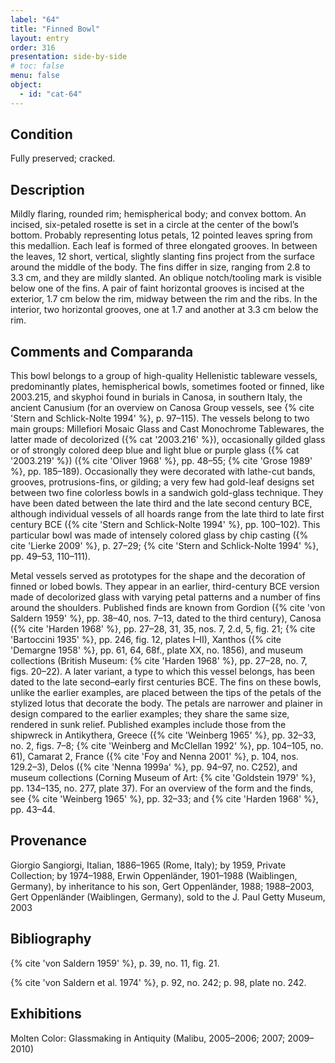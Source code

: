 ```yaml
---
label: "64"
title: "Finned Bowl"
layout: entry
order: 316
presentation: side-by-side
# toc: false
menu: false
object:
  - id: "cat-64"
---
```


## Condition

Fully preserved; cracked.

## Description

Mildly flaring, rounded rim; hemispherical body; and convex bottom. An incised, six-petaled rosette is set in a circle at the center of the bowl’s bottom. Probably representing lotus petals, 12 pointed leaves spring from this medallion. Each leaf is formed of three elongated grooves. In between the leaves, 12 short, vertical, slightly slanting fins project from the surface around the middle of the body. The fins differ in size, ranging from 2.8 to 3.3 cm, and they are mildly slanted. An oblique notch/tooling mark is visible below one of the fins. A pair of faint horizontal grooves is incised at the exterior, 1.7 cm below the rim, midway between the rim and the ribs. In the interior, two horizontal grooves, one at 1.7 and another at 3.3 cm below the rim.

## Comments and Comparanda

This bowl belongs to a group of high-quality Hellenistic tableware vessels, predominantly plates, hemispherical bowls, sometimes footed or finned, like 2003.215, and skyphoi found in burials in Canosa, in southern Italy, the ancient Canusium (for an overview on Canosa Group vessels, see {% cite 'Stern and Schlick-Nolte 1994' %}, p. 97–115). The vessels belong to two main groups: Millefiori Mosaic Glass and Cast Monochrome Tablewares, the latter made of decolorized ({% cat '2003.216' %}), occasionally gilded glass or of strongly colored deep blue and light blue or purple glass ({% cat '2003.219' %}) ({% cite 'Oliver 1968' %}, pp. 48–55; {% cite 'Grose 1989' %}, pp. 185–189). Occasionally they were decorated with lathe-cut bands, grooves, protrusions-fins, or gilding; a very few had gold-leaf designs set between two fine colorless bowls in a sandwich gold-glass technique. They have been dated between the late third and the late second century BCE, although individual vessels of all hoards range from the late third to late first century BCE ({% cite 'Stern and Schlick-Nolte 1994' %}, pp. 100–102). This particular bowl was made of intensely colored glass by chip casting ({% cite 'Lierke 2009' %}, p. 27–29; {% cite 'Stern and Schlick-Nolte 1994' %}, pp. 49–53, 110–111).

Metal vessels served as prototypes for the shape and the decoration of finned or lobed bowls. They appear in an earlier, third-century BCE version made of decolorized glass with varying petal patterns and a number of fins around the shoulders. Published finds are known from Gordion ({% cite 'von Saldern 1959' %}, pp. 38–40, nos. 7–13, dated to the third century), Canosa ({% cite 'Harden 1968' %}, pp. 27–28, 31, 35, nos. 7, 2.d, 5, fig. 21; {% cite 'Bartoccini 1935' %}, pp. 246, fig. 12, plates I–II), Xanthos ({% cite 'Demargne 1958' %}, pp. 61, 64, 68f., plate XX, no. 1856), and museum collections (British Museum: {% cite 'Harden 1968' %}, pp. 27–28, no. 7, figs. 20–22). A later variant, a type to which this vessel belongs, has been dated to the late second–early first centuries BCE. The fins on these bowls, unlike the earlier examples, are placed between the tips of the petals of the stylized lotus that decorate the body. The petals are narrower and plainer in design compared to the earlier examples; they share the same size, rendered in sunk relief. Published examples include those from the shipwreck in Antikythera, Greece ({% cite 'Weinberg 1965' %}, pp. 32–33, no. 2, figs. 7–8; {% cite 'Weinberg and McClellan 1992' %}, pp. 104–105, no. 61), Camarat 2, France ({% cite 'Foy and Nenna 2001' %}, p. 104, nos. 129.2–3), Delos ({% cite 'Nenna 1999a' %}, pp. 94–97, no. C252), and museum collections (Corning Museum of Art: {% cite 'Goldstein 1979' %}, pp. 134–135, no. 277, plate 37). For an overview of the form and the finds, see {% cite 'Weinberg 1965' %}, pp. 32–33; and {% cite 'Harden 1968' %}, pp. 43–44.

## Provenance

Giorgio Sangiorgi, Italian, 1886–1965 (Rome, Italy); by 1959, Private Collection; by 1974–1988, Erwin Oppenländer, 1901–1988 (Waiblingen, Germany), by inheritance to his son, Gert Oppenländer, 1988; 1988–2003, Gert Oppenländer (Waiblingen, Germany), sold to the J. Paul Getty Museum, 2003

## Bibliography

{% cite 'von Saldern 1959' %}, p. 39, no. 11, fig. 21.

{% cite 'von Saldern et al. 1974' %}, p. 92, no. 242; p. 98, plate no. 242.

## Exhibitions

Molten Color: Glassmaking in Antiquity (Malibu, 2005–2006; 2007; 2009–2010)